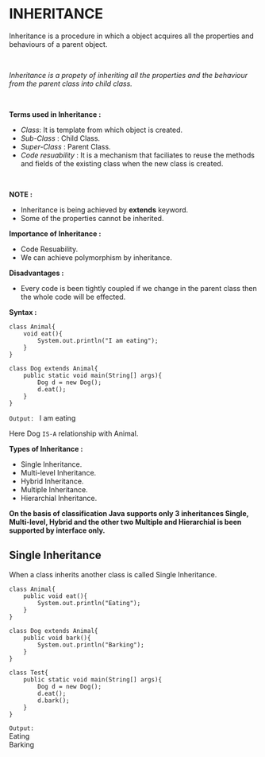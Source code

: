 # INHERITANCE

Inheritance is a procedure in which a object acquires all the properties and behaviours of a parent object.

<br>

_Inheritance is a propety of inheriting all the properties and the behaviour from the parent class into child class._

<br>

**Terms used in Inheritance :**

 * *Class*: It is template from which object is created.
 * *Sub-Class* : Child Class.
 * *Super-Class* : Parent Class.
 * *Code resuability* : It is a mechanism that faciliates to reuse the methods and fields of the existing class when the new class is created.

<br>

**NOTE :**

* Inheritance is being achieved by **extends** keyword.
* Some of the properties cannot be inherited.

**Importance of Inheritance :**

* Code Resuability.
* We can achieve polymorphism by inheritance.

**Disadvantages :**

* Every code is been tightly coupled if we change in the parent class then the whole code will be effected.

**Syntax :**

```
class Animal{
    void eat(){
        System.out.println("I am eating");
    }
}

class Dog extends Animal{
    public static void main(String[] args){
        Dog d = new Dog();
        d.eat();
    }
}
```

```Output: ``` I am eating

Here Dog ```IS-A``` relationship with Animal.

**Types of Inheritance :**

* Single Inheritance.
* Multi-level Inheritance.
* Hybrid Inheritance.
* Multiple Inheritance.
* Hierarchial Inheritance.

**On the basis of classification Java supports only 3 inheritances Single, Multi-level, Hybrid and the other two Multiple and Hierarchial is been supported by interface only.**

## Single Inheritance

When a class inherits another class is called Single Inheritance.

```
class Animal{
    public void eat(){
        System.out.println("Eating");
    }
}

class Dog extends Animal{
    public void bark(){
        System.out.println("Barking");
    }
}

class Test{
    public static void main(String[] args){
        Dog d = new Dog();
        d.eat();
        d.bark();
    }
}
```

```Output:``` <br>
Eating <br>
Barking